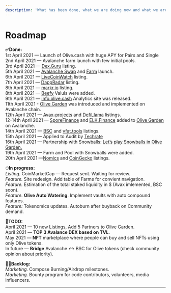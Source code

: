 ```yaml
---
description: 'What has been done, what we are doing now and what we are planning to do'
---
```


# Roadmap

**✅Done:**  
1st April 2021 — Launch of Olive.cash with huge APY for Pairs and Single   
2nd April 2021 — Avalanche farm launch with few initial pools.  
3rd April 2021 — [Dex.Guru](https://dex.guru/token/0x617724974218a18769020a70162165a539c07e8a-bsc) listing.  
5th April 2021 — [Avalanche Swap](https://swap.olive.cash/#/swap?outputCurrency=0x617724974218A18769020A70162165A539c07E8a) and [Farm](https://avax.olive.cash/farms) launch.  
6th April 2021 — [LiveCoinWatch](https://www.livecoinwatch.com/price/OliveCashToken-OLIVE) listing.  
7th April 2021 — [DappRadar](https://dappradar.com/binance-smart-chain/defi/olive-cash) listing.  
8th April 2021 — [markr.io](https://t.co/NkazORLlX1?amp=1) listing.  
8th April 2021 — [Beefy](https://twitter.com/OliveCashBsc/status/1380092944493993985) Valuls were added.  
9th April 2021 — [info.olive.cash](https://info.olive.cash) Analytics site was released.  
11th April 2021 - [Olive Garden](https://olive-cash.medium.com/welcome-to-the-olive-garden-pool-d5cf3385482a) was introduced and implemented on Avalanche chain.  
12th April 2021 — [Avax-projects](https://www.avax-projects.com/) and [DefiLlama](https://defillama.com/protocol/olive-cash) listings.  
12-14th April 2021 — [SporeFinance](https://sporefinance.co/#/) and [ELK.Finance](http://elk.finance) added to [Olive Garden](https://avax.olive.cash/pools) on Avalanche.  
14th April 2021 — [BSC](https://www.bscscan.com/address/0x617724974218A18769020A70162165A539c07E8a) and [vfat.tools](https://vfat.tools/avax/olive/) listings.  
15th April 2021 — Applied to Audit by [Techrate](https://techrate.org/)  
16th April 2021 — Partnership with Snowballs: [Let’s play Snowballs in Olive Garden.](https://olive-cash.medium.com/lets-play-snowballs-in-olive-garden-2798c455853)  
19th April 2021 — Farm and Pool with Snowballs were added.  
20th April 2021 —[Nomics](https://nomics.com/assets/olive2-olivecash-token) and [CoinGecko](https://www.coingecko.com/en/coins/olive-cash) listings.  
  
⏱**In progress:**  
_Listing._ CoinMarketCap  — Request sent. Waiting for review.  
_Feature._ Site redesign. Add table of Farms for convient navigation.  
_Feature._ Estimation of the total staked liquidity in $ \(Avax imlemented, BSC soon\).  
_Feature_. **Olive Auto Watering**. Implement vaults with auto compound features.  
_Feature:_ Tokenomics updates. Autoburn after buyback on Community demand.

  
🚀**TODO:**  
April 2021 — 10 new Listings, Add 5 Partners to Olive Garden.  
April 2021 — **TOP 3 Avalance DEX based on TVL**.  
May 2021 — **NFT** marketplace where people can buy and sell NFTs using only Olive tokens.  
In future — **Bridge** Avalanche &lt;-&gt; BSC for Olive tokens \(check community opinion about priority\).  
  
👨‍💻**Backlog:**  
_Marketing._ Compose Burning/Airdrop milestones.  
_Marketing._ Bounty program for code contributors, volunteers, media influencers.  
****

